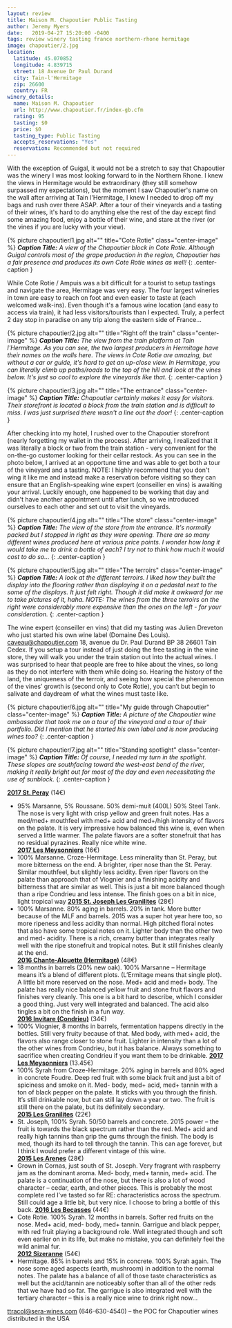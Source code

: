 ```yaml
---
layout: review
title: Maison M. Chapoutier Public Tasting
author: Jeremy Myers
date:   2019-04-27 15:20:00 -0400
tags: review winery tasting france northern-rhone hermitage
image: chapoutier/2.jpg
location:
  latitude: 45.070852
  longitude: 4.839715
  street: 18 Avenue Dr Paul Durand
  city: Tain-l'Hermitage
  zip: 26600
  country: FR
winery_details:
  name: Maison M. Chapoutier
  url: http://www.chapoutier.fr/index-gb.cfm
  rating: 95
  tasting: $0
  price: $0
  tasting_type: Public Tasting
  accepts_reservations: "Yes"
  reservation: Recommended but not required
---
```

With the exception of Guigal, it would not be a stretch to say that Chapoutier was the winery I was most looking forward to in the Northern Rhone.  I knew the views in Hermitage would be extraordinary (they still somehow surpassed my expectations), but the moment I saw Chapoutier's name on the wall after arriving at Tain l'Hermitage, I knew I needed to drop off my bags and rush over there ASAP.  After a tour of their vineyards and a tasting of their wines, it's hard to do anything else the rest of the day except find some amazing food, enjoy a bottle of their wine, and stare at the river (or the vines if you are lucky with your view).

{% picture chapoutier/1.jpg alt="" title="Cote Rotie" class="center-image" %}
***Caption Title:*** *A view of the Chapoutier block in Cote Rotie.  Although Guigal controls most of the grape production in the region, Chapoutier has a fair presence and produces its own Cote Rotie wines as well!*
{: .center-caption }

While Cote Rotie / Ampuis was a bit difficult for a tourist to setup tastings and navigate the area, Hermitage was very easy.  The four largest wineries in town are easy to reach on foot and even easier to taste at (each welcomed walk-ins).  Even though it's a famous wine location (and easy to access via train), it had less visitors/tourists than I expected.  Truly, a perfect 2 day stop in paradise on any trip along the eastern side of France...

{% picture chapoutier/2.jpg alt="" title="Right off the train" class="center-image" %}
***Caption Title:*** *The view from the train platform at Tain l'Hermitage.  As you can see, the two largest producers in Hermitage have their names on the walls here.  The views in Cote Rotie are amazing, but without a car or guide, it's hard to get an up-close view.  In Hermitage, you can literally climb up paths/roads to the top of the hill and look at the vines below.  It's just so cool to explore the vineyards like that.*
{: .center-caption }

{% picture chapoutier/3.jpg alt="" title="The entrance" class="center-image" %}
***Caption Title:*** *Chapoutier certainly makes it easy for visitors.  Their storefront is located a block from the train station and is difficult to miss.  I was just surprised there wasn't a line out the door!*
{: .center-caption }

After checking into my hotel, I rushed over to the Chapoutier storefront (nearly forgetting my wallet in the process).  After arriving, I realized that it was literally a block or two from the train station - very convenient for the on-the-go customer looking for their cellar restock.  As you can see in the photo below, I arrived at an opportune time and was able to get both a tour of the vineyard and a tasting.  NOTE: I highly recommend that you don't wing it like me and instead make a reservation before visiting so they can ensure that an English-speaking wine expert (conseiller en vins) is awaiting your arrival.  Luckily enough, one happened to be working that day and didn't have another appointment until after lunch, so we introduced ourselves to each other and set out to visit the vineyards.

{% picture chapoutier/4.jpg alt="" title="The store" class="center-image" %}
***Caption Title:*** *The view of the store from the entrance.  It's normally packed but I stopped in right as they were opening.  There are so many different wines produced here at various price points.  I wonder how long it would take me to drink a bottle of each?  I try not to think how much it would cost to do so...*
{: .center-caption }

{% picture chapoutier/5.jpg alt="" title="The terroirs" class="center-image" %}
***Caption Title:*** *A look at the different terroirs.  I liked how they built the display into the flooring rather than displaying it on a pedastal next to the some of the displays.  It just felt right.  Though it did make it awkward for me to take pictures of it, haha.  NOTE: The wines from the three terroirs on the right were considerably more expensive than the ones on the left - for your consideration.*
{: .center-caption }

The wine expert (conseiller en vins) that did my tasting was Julien Dreveton who just started his own wine label (Domaine Des Louis).  caveau@chapoutier.com  18, avenue du Dr. Paul Durand BP 38 26601 Tain Cedex.  If you setup a tour instead of just doing the free tasting in the wine store, they will walk you under the train station out into the actual wines.  I was surprised to hear that people are free to hike about the vines, so long as they do not interfere with them while doing so.  Hearing the history of the land, the uniqueness of the terroir, and seeing how special the phenomenon of the vines’ growth is (second only to Cote Rotie), you can’t but begin to salivate and daydream of what the wines must taste like.


{% picture chapoutier/6.jpg alt="" title="My guide through Chapoutier" class="center-image" %}
***Caption Title:*** *A picture of the Chapoutier wine ambassador that took me on a tour of the vineyard and a tour of their portfolio.  Did I mention that he started his own label and is now producing wines too?*
{: .center-caption }

{% picture chapoutier/7.jpg alt="" title="Standing spotlight" class="center-image" %}
***Caption Title:*** *Of course, I needed my turn in the spotlight.  These slopes are southfacing toward the west-east bend of the river, making it really bright out for most of the day and even necessitating the use of sunblock.*
{: .center-caption }

[**2017 St. Peray**](http://www.chapoutier.fr/saint-peray,les-tanneurs,white,wine,98.html) (14€)
  * 95% Marsanne, 5% Roussane.  50% demi-muit (400L) 50% Steel Tank.  The nose is very light with crisp yellow and green fruit notes.  Has a med/med+ mouthfeel with med+ acid and med+/high intensity of flavors on the palate.  It is very impressive how balanced this wine is, even when served a little warmer.  The palate flavors are a softer stonefruit that has no residual pyrazines.  Really nice white wine.  
[**2017 Les Meysonniers**](http://www.chapoutier.fr/crozes-hermitage,les-meysonniers,white,wine,12.html) (16€)
  * 100% Marsanne.  Croze-Hermitage.  Less minerality than St. Peray, but more bitterness on the end.  A brighter, riper nose than the St. Peray.  Similar mouthfeel, but slightly less acidity.  Even riper flavors on the palate than approach that of Viognier and a finishing acidity and bitterness that are similar as well.  This is just a bit more balanced though than a ripe Condrieu and less intense.  The finish goes on a bit in nice, light tropical way
[**2015 St. Joseph Les Granilites**](http://www.chapoutier.fr/saint-joseph,les-granits,white,wine,30.html) (28€)
  * 100% Marsanne.  80% aging in barrels.  20% in tank.  More butter because of the MLF and barrels.  2015 was a super hot year here too, so more ripeness and less acidity than normal.  High pitched floral notes that also have some tropical notes on it.  Lighter body than the other two and med- acidity.  There is a rich, creamy butter than integrates really well with the ripe stonefruit and tropical notes.  But it still finishes cleanly at the end.  
[**2016 Chante-Alouette (Hermitage)**](http://www.chapoutier.fr/hermitage,chante-alouette,white,wine,22.html) (48€)
  * 18 months in barrels (20% new oak).  100% Marsanne – Hermitage means it’s a blend of different plots.  (L’Ermitage means that single plot).  A little bit more reserved on the nose.  Med+ acid and med+ body.  The palate has really nice balanced yellow fruit and stone fruit flavors and finishes very cleanly.  This one is a bit hard to describe, which I consider a good thing.  Just very well integrated and balanced.  The acid also tingles a bit on the finish in a fun way.  
[**2016 Invitare (Condrieu)**](http://www.chapoutier.fr/condrieu,invitare,white,wine,9.html) (34€)
  * 100% Viognier, 8 months in barrels, fermentation happens directly in the bottles.  Still very fruity because of that.  Med body, with med+ acid, the flavors also range closer to stone fruit.  Lighter in intensity than a lot of the other wines from Condrieu, but it has balance.  Always something to sacrifice when creating Condrieu if you want them to be drinkable. 
[**2017 Les Meysonniers**](http://www.chapoutier.fr/crozes-hermitage,les-meysonniers,red,wine,11.html) (13.45€)
  * 100% Syrah from Croze-Hermitage.  20% aging in barrels and 80% aged in concrete Foudre.  Deep red fruit with some black fruit and just a bit of spiciness and smoke on it.  Med- body, med+ acid, med+ tannin with a ton of black pepper on the palate.  It sticks with you through the finish.  It’s still drinkable now, but can still lay down a year or two.  The fruit is still there on the palate, but its definitely secondary.  
[**2015 Les Granilites**](http://www.chapoutier.fr/saint-joseph,les-granits,red,wine,29.html) (22€)
  * St. Joseph, 100% Syrah. 50/50 barrels and concrete.  2015 power – the fruit is towards the black spectrum rather than the red.  Med+ acid and really high tannins than grip the gums through the finish.  The body is med, though its hard to tell through the tannin.  This can age forever, but I think I would prefer a different vintage of this wine.  
[**2015 Les Arenes**](http://www.chapoutier.fr/cornas,les-arenes,red,wine,10.html) (28€)
  * Grown in Cornas, just south of St. Joseph.  Very fragrant with raspberry jam as the dominant aroma.  Med- body, med+ tannin, med+ acid.  The palate is a continuation of the nose, but there is also a lot of wood character – cedar, earth, and other pieces.  This is probably the most complete red I’ve tasted so far RE: characteristics across the spectrum.  Still could age a little bit, but very nice.  I choose to bring a bottle of this back.
[**2016 Les Becasses**](http://www.chapoutier.fr/cote-rotie,les-becasses,red,wine,17.html) (44€)
  * Cote Rotie.  100% Syrah.  12 months in barrels.  Softer red fruits on the nose.  Med+ acid, med- body, med+ tannin.  Garrigue and black pepper, with red fruit playing a background role.  Well integrated though and soft even earlier on in its life, but make no mistake, you can definitely feel the wild animal fur.  
[**2012 Sizeranne**](http://www.chapoutier.fr/hermitage,monier-de-la-sizeranne,red,wine,23.html) (54€)
  * Hermitage.  85% in barrels and 15% in concrete.  100% Syrah again.  The nose some aged aspects (earth, mushroom) in addition to the normal notes.  The palate has a balance of all of those taste characteristics as well but the acid/tannin are noticeably softer than all of the other reds that we have had so far.  The garrigue is also integrated well with the tertiary character – this is a really nice wine to drink right now…

ttracol@sera-wines.com (646-630-4540) – the POC for Chapoutier wines distributed in the USA
